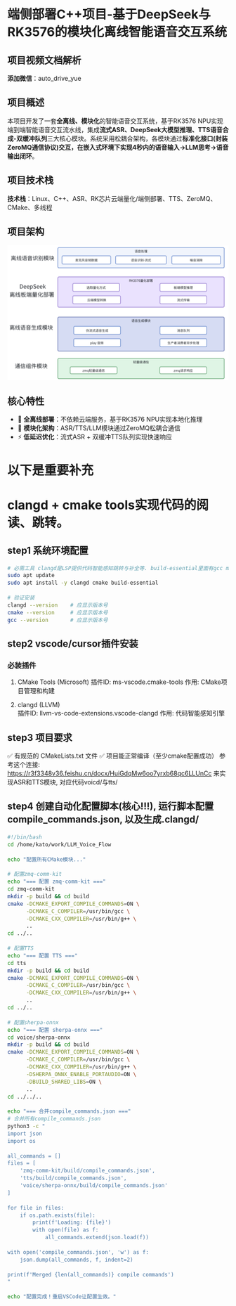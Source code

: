 # 端侧部署C++项目-基于DeepSeek与RK3576的模块化离线智能语音交互系统

## 项目视频文档解析
**添加微信**：auto_drive_yue

## 项目概述

本项目开发了一套**全离线、模块化**的智能语音交互系统，基于RK3576 NPU实现端到端智能语音交互流水线，集成**流式ASR、DeepSeek大模型推理、TTS语音合成-双缓冲队列**三大核心模块。系统采用松耦合架构，各模块通过**标准化接口(封装ZeroMQ通信协议)**交互，在嵌入式环境下实现4秒内的**语音输入→LLM思考→语音输出闭环**。

## 项目技术栈
**技术栈**：Linux、C++、ASR、RK芯片云端量化/端侧部署、TTS、ZeroMQ、CMake、多线程

## 项目架构
![System Architecture](docs/image.png) 

## 核心特性

- 🚀 **全离线部署**：不依赖云端服务，基于RK3576 NPU实现本地化推理
- 🔧 **模块化架构**：ASR/TTS/LLM模块通过ZeroMQ松耦合通信
- ⚡ **低延迟优化**：流式ASR + 双缓冲TTS队列实现快速响应

# 以下是重要补充
# clangd + cmake tools实现代码的阅读、跳转。
## step1 系统环境配置
```sh
# 必需工具 clangd是LSP提供代码智能感知跳转与补全等. build-essential里面有gcc make不包含cmake, 
sudo apt update
sudo apt install -y clangd cmake build-essential 

# 验证安装
clangd --version    # 应显示版本号
cmake --version     # 应显示版本号
gcc --version       # 应显示版本号
```
## step2 vscode/cursor插件安装
### 必装插件
1. CMake Tools (Microsoft)
   插件ID: ms-vscode.cmake-tools
   作用: CMake项目管理和构建

2. clangd (LLVM)  
   插件ID: llvm-vs-code-extensions.vscode-clangd
   作用: 代码智能感知引擎

## step3 项目要求
✅ 有规范的 CMakeLists.txt 文件
✅ 项目能正常编译（至少cmake配置成功）
参考这个连接: https://r3f3348v36.feishu.cn/docx/HuiGdqMw6oo7yrxb68qc6LLUnCc 来实现ASR和TTS模块, 对应代码voicd/与tts/

## step4 创建自动化配置脚本(核心!!!), 运行脚本配置compile_commands.json, 以及生成.clangd/
```sh
#!/bin/bash
cd /home/kato/work/LLM_Voice_Flow

echo "配置所有CMake模块..."

# 配置zmq-comm-kit
echo "=== 配置 zmq-comm-kit ==="
cd zmq-comm-kit
mkdir -p build && cd build
cmake -DCMAKE_EXPORT_COMPILE_COMMANDS=ON \
      -DCMAKE_C_COMPILER=/usr/bin/gcc \
      -DCMAKE_CXX_COMPILER=/usr/bin/g++ \
      ..
cd ../..

# 配置TTS
echo "=== 配置 TTS ==="
cd tts
mkdir -p build && cd build  
cmake -DCMAKE_EXPORT_COMPILE_COMMANDS=ON \
      -DCMAKE_C_COMPILER=/usr/bin/gcc \
      -DCMAKE_CXX_COMPILER=/usr/bin/g++ \
      ..
cd ../..

# 配置sherpa-onnx
echo "=== 配置 sherpa-onnx ==="
cd voice/sherpa-onnx
mkdir -p build && cd build
cmake -DCMAKE_EXPORT_COMPILE_COMMANDS=ON \
      -DCMAKE_C_COMPILER=/usr/bin/gcc \
      -DCMAKE_CXX_COMPILER=/usr/bin/g++ \
      -DSHERPA_ONNX_ENABLE_PORTAUDIO=ON \
      -DBUILD_SHARED_LIBS=ON \
      ..
cd ../../..

echo "=== 合并compile_commands.json ==="
# 合并所有compile_commands.json
python3 -c "
import json
import os

all_commands = []
files = [
    'zmq-comm-kit/build/compile_commands.json',
    'tts/build/compile_commands.json', 
    'voice/sherpa-onnx/build/compile_commands.json'
]

for file in files:
    if os.path.exists(file):
        print(f'Loading: {file}')
        with open(file) as f:
            all_commands.extend(json.load(f))

with open('compile_commands.json', 'w') as f:
    json.dump(all_commands, f, indent=2)

print(f'Merged {len(all_commands)} compile commands')
"

echo "配置完成！重启VSCode让配置生效。"
```